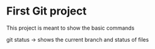 # First Git project

This project is meant to show the basic commands

git status -> shows the current branch and status of files